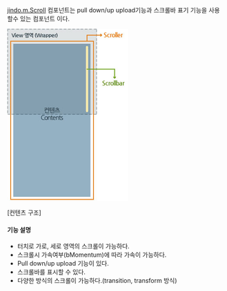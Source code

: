 [jindo.m.Scroll](../../doc/internal/classes/jindo.m.Scroll.html) 컴포넌트는 
pull down/up upload기능과 스크롤바 표기 기능을 사용할수 있는 컴포넌트 이다.

![](Scroll.jpg "")

[컨텐츠 구조]


#### 기능 설명

* 터치로 가로, 세로 영역의 스크롤이 가능하다.
* 스크롤시 가속여부(bMomentum)에 따라 가속이 가능하다.
* Pull down/up upload 기능이 있다.
* 스크롤바를 표시할 수 있다.
* 다양한 방식의 스크롤이 가능하다.(transition, transform 방식)